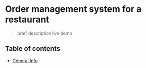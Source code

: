 # Order management system for a restaurant
> brief description
> live demo

## Table of contents
* [General Info](#general-information)
